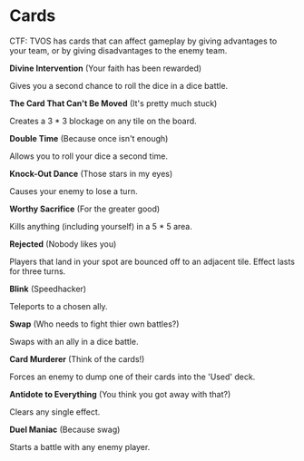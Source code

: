 Cards
=====
CTF: TVOS has cards that can affect gameplay by giving advantages to your team, or by giving disadvantages to the enemy team.

**Divine Intervention** (Your faith has been rewarded)

Gives you a second chance to roll the dice in a dice battle.

**The Card That Can't Be Moved** (It's pretty much stuck)

Creates a 3 * 3 blockage on any tile on the board.

**Double Time** (Because once isn't enough)

Allows you to roll your dice a second time.

**Knock-Out Dance** (Those stars in my eyes)

Causes your enemy to lose a turn.

**Worthy Sacrifice** (For the greater good)

Kills anything (including yourself) in a 5 * 5 area.

**Rejected** (Nobody likes you)

Players that land in your spot are bounced off to an adjacent tile. Effect lasts for three turns.

**Blink** (Speedhacker)

Teleports to a chosen ally.

**Swap** (Who needs to fight thier own battles?)

Swaps with an ally in a dice battle.

**Card Murderer** (Think of the cards!)

Forces an enemy to dump one of their cards into the 'Used' deck.

**Antidote to Everything** (You think you got away with that?)

Clears any single effect.

**Duel Maniac** (Because swag)

Starts a battle with any enemy player.